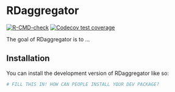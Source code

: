 
<!-- README.md is generated from README.Rmd. Please edit that file -->

# RDaggregator

<!-- badges: start -->

[![R-CMD-check](https://github.com/BNDMR/RDaggregator/actions/workflows/R-CMD-check.yaml/badge.svg)](https://github.com/BNDMR/RDaggregator/actions/workflows/R-CMD-check.yaml)
[![Codecov test
coverage](https://codecov.io/gh/BNDMR/RDaggregator/graph/badge.svg)](https://app.codecov.io/gh/BNDMR/RDaggregator)
<!-- badges: end -->

The goal of RDaggregator is to …

## Installation

You can install the development version of RDaggregator like so:

``` r
# FILL THIS IN! HOW CAN PEOPLE INSTALL YOUR DEV PACKAGE?
```
